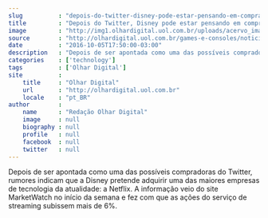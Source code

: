 ```yaml
---
slug          : "depois-do-twitter-disney-pode-estar-pensando-em-comprar-a-netflix"
title         : "Depois do Twitter, Disney pode estar pensando em comprar a Netflix"
image         : "http://img1.olhardigital.uol.com.br/uploads/acervo_imagens/2015/07/20150702113911_660_420.jpg"
source        : "http://olhardigital.uol.com.br/games-e-consoles/noticia/depois-do-twitter-disney-pode-estar-pensando-em-comprar-a-netflix/62808"
date          : "2016-10-05T17:50:00-03:00"
description   : "Depois de ser apontada como uma das possíveis compradoras do Twitter, rumores indicam que a Disney pretende adquirir uma das maiores empresas de tecnologia da atualidade: a Netflix. A informação veio do site MarketWatch no início da semana e fez com que as ações do serviço de streaming subissem mais de 6%."
categories    : ['technology']
tags          : ['Olhar Digital']
site          :
    title     : "Olhar Digital"
    url       : "http://olhardigital.uol.com.br"
    locale    : "pt_BR"
author        :
    name      : "Redação Olhar Digital"
    image     : null
    biography : null
    profile   : null
    facebook  : null
    twitter   : null
---
```


Depois de ser apontada como uma das possíveis compradoras do Twitter, rumores indicam que a Disney pretende adquirir uma das maiores empresas de tecnologia da atualidade: a Netflix. A informação veio do site MarketWatch no início da semana e fez com que as ações do serviço de streaming subissem mais de 6%.
